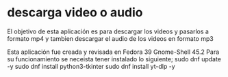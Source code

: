 # descarga video o audio
El objetivo de esta aplicación es para descargar los videos y pasarlos a formato mp4 y tambien descargar el audio de los videos en formato mp3

Esta aplicación fue creada y revisada en Fedora 39 Gnome-Shell 45.2
Para su funcionamiento se neceista tener instalado lo siguiente;
sudo dnf update -y
sudo dnf install python3-tkinter
sudo dnf install yt-dlp -y
